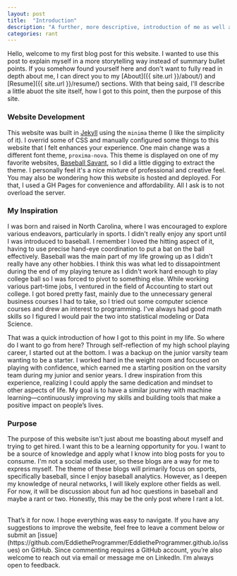 ```yaml
---
layout: post
title:  "Introduction"
description: "A further, more descriptive, introduction of me as well as the purpose of this site."
categories: rant
---
```

Hello, welcome to my first blog post for this website. I wanted to use this post to explain myself in a more storytelling way instead of summary bullet points. If you somehow found yourself here and don't want to fully read in depth about me, I can direct you to my [About]({{ site.url }}/about/) and [Resume]({{ site.url }}/resume/) sections. With that being said, I'll describe a little abuot the site itself, how I got to this point, then the purpose of this site.

### **Website Development**
This website was built in [Jekyll](https://jekyllrb.com/docs/) using the `minima` theme (I like the simplicity of it). I overrid some of CSS and manually configured some things to this website that I felt enhances your experience. One main change was a different font theme, `proxima-nova`. This theme is displayed on one of my favorite websites, [Baseball Savant](https://baseballsavant.mlb.com/), so I did a little digging to extract the theme. I personally feel it's a nice mixture of professional and creative feel. You may also be wondering how this website is hosted and deployed. For that, I used a GH Pages for convenience and affordability. All I ask is to not overload the server.

### **My Inspiration**
I was born and raised in North Carolina, where I was encouraged to explore various endeavors, particularly in sports. I didn't really enjoy any sport until I was introduced to baseball. I remember I loved the hitting aspect of it, having to use precise hand-eye coordination to put a bat on the ball effectively. Baseball was the main part of my life growing up as I didn't really have any other hobbies. I think this was what led to dissapointment during the end of my playing tenure as I didn't work hard enough to play college ball so I was forced to pivot to something else. While working various part-time jobs, I ventured in the field of Accounting to start out college. I got bored pretty fast, mainly due to the unnecessary general business courses I had to take, so I tried out some computer science courses and drew an interest to programming. I've always had good math skills so I figured I would pair the two into statistical modeling or Data Science. 

That was a quick introduction of how I got to this point in my life. So where do I want to go from here? Through self-reflection of my high school playing career, I started out at the bottom. I was a backup on the junior varsity team wanting to be a starter. I worked hard in the weight room and focused on playing with confidence, which earned me a starting position on the varsity team during my junior and senior years. I drew inspiration from this experience, realizing I could apply the same dedication and mindset to other aspects of life. My goal is to have a similar journey with machine learning—continuously improving my skills and building tools that make a positive impact on people’s lives.

### **Purpose**
The purpose of this website isn't just about me boasting about myself and trying to get hired. I want this to be a learning opportunity for you. I want to be a source of knowledge and apply what I know into blog posts for you to consume. I'm not a social media user, so these blogs are a way for me to express myself. The theme of these blogs will primarily focus on sports, specifically baseball, since I enjoy baseball analytics. However, as I deepen my knowledge of neural networks, I will likely explore other fields as well. For now, it will be discussion about fun ad hoc questions in baseball and maybe a rant or two. Honestly, this may be the only post where I rant a lot.

<br>
That’s it for now. I hope everything was easy to navigate. If you have any suggestions to improve the website, feel free to leave a comment below or submit an [issue](https://github.com/EddietheProgrammer/EddietheProgrammer.github.io/issues) on GitHub. Since commenting requires a GitHub account, you’re also welcome to reach out via email or message me on LinkedIn. I’m always open to feedback.
